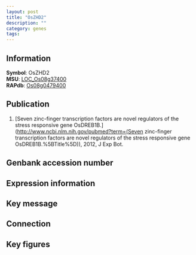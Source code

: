 ```yaml
---
layout: post
title: "OsZHD2"
description: ""
category: genes
tags: 
---
```


## Information
__Symbol__: OsZHD2  
__MSU__: [LOC_Os08g37400](http://rice.plantbiology.msu.edu/cgi-bin/ORF_infopage.cgi?orf=LOC_Os08g37400)  
__RAPdb__: [Os08g0479400](http://rapdb.dna.affrc.go.jp/viewer/gbrowse_details/irgsp1?name=Os08g0479400)  

## Publication
1. [Seven zinc-finger transcription factors are novel regulators of the stress responsive gene OsDREB1B.](http://www.ncbi.nlm.nih.gov/pubmed?term=(Seven zinc-finger transcription factors are novel regulators of the stress responsive gene OsDREB1B.%5BTitle%5D)), 2012, J Exp Bot.

## Genbank accession number

## Expression information

## Key message

## Connection

## Key figures


